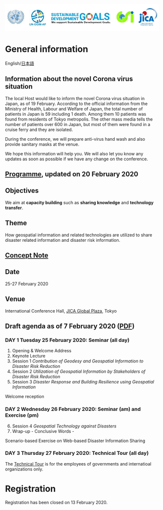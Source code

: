 ![banner](banner.jpg)
# General information
English/[日本語](ja)

## Information about the novel Corona virus situation
The local Host would like to inform the novel Corona virus situation in Japan, as of 19 February. According to the official information from the Ministry of Health, Labour and Welfare of Japan, the total number of patients in Japan is 59 including 1 death. Among them 10 patients was found from residents of Tokyo metropolis. The other mass media tells the number of patients over 600 in Japan, but most of them were found in a cruise ferry and they are isolated.

During the conference, we will prepare anti-virus hand wash and also provide sanitary masks at the venue. 

We hope this information will help you. We will also let you know any updates as soon as possible if we have any change on the conference.

## [Programme](programme.pdf), updated on 20 February 2020

## Objectives

We aim at **capacity building** such as **sharing knowledge** and **technology transfer**.

## Theme

How geospatial information and related technologies are utilized to share disaster related information and disaster risk information.

## [Concept Note](concept_note.md)

## Date

25-27 February 2020

## Venue

International Conference Hall, [JICA Global Plaza](access.pdf), Tokyo

## Draft agenda as of 7 February 2020 ([PDF](agenda.pdf))
### DAY 1 Tuesday 25 February 2020: Seminar (all day)

1. Opening & Welcome Address
2. Keynote Lecture
3. Session 1 *Contribution of Geodesy and Geospatial Information to Disaster Risk Reduction*
4. Session 2 *Utilization of Geospatial Information by Stakeholders of Disaster Risk Reduction*
5. Session 3 *Disaster Response and Building Resilience using Geospatial Information*

Welcome reception

### DAY 2 Wednesday 26 February 2020: Seminar (am) and Exercise (pm)

<ol start='6'>
 <li>Session 4 <i>Geospatial Technology against Disasters</i></li>
 <li>Wrap-up - Conclusive Words -</li>
</ol>

Scenario-based Exercise on Web-based Disaster Information Sharing

### DAY 3 Thursday 27 February 2020: Technical Tour (all day)
The [Technical Tour](technical_tour.pdf) is for the employees of governments and internatioal organizations only. 

# Registration
Registration has been closed on 13 February 2020. 
